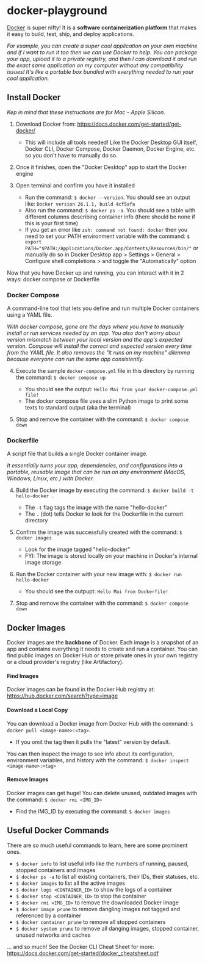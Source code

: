 ﻿# docker-playground

[Docker](https://www.docker.com) is super nifty! It is a **software containerization platform** that makes it easy to build, test, ship, and deploy applications.

_For example, you can create a super cool application on your own machine and if I want to run it too then we can use Docker to help. 
You can package your app, upload it to a private registry, and then I can download it and run the exact same application on my computer 
without any compatibility issues! It's like a portable box bundled with everything needed to run your cool application._

## Install Docker
*Kep in mind that these instructions are for Mac - Apple Silicon.*

1) Download Docker from: https://docs.docker.com/get-started/get-docker/
   * This will include all tools needed! Like the Docker Desktop GUI itself, Docker CLI, Docker Compose, Docker Daemon, Docker Engine, etc. so you don't have to manually do so.


3) Once it finishes, open the "Docker Desktop" app to start the Docker engine


4) Open terminal and confirm you have it installed
    * Run the command: `$ docker --version`. You should see an output like: `Docker version 26.1.1, build 4cf5afa`
    * Also run the command: `$ docker ps -a`. You should see a table with different columns describing container info (there should be none if this is your first time)
    * If you get an error like `zsh: command not found: docker` then you need to set your PATH environment variable with the command: `$ export PATH="$PATH:/Applications/Docker.app/Contents/Resources/bin/"` or manually do so in Docker Desktop app > Settings > General > Configure shell completions > and toggle the "Automatically" option

Now that you have Docker up and running, you can interact with it in 2 ways: docker compose or Dockerfile

### Docker Compose
A command-line tool that lets you define and run multiple Docker containers using a YAML file.

_With docker compose, gone are the days where you have to manually install or run services needed by an app. You also don't worry about version mismatch between your local version and the app's expected version. Compose will install the correct and expected version every time from the YAML file. It also removes the "it runs on my machine" dilemma because everyone can run the same app consistently._

4) Execute the sample `docker-compose.yml` file in this directory by running the command: `$ docker compose up`
    * You should see the output: `Hello Mai from your docker-compose.yml file!`
    * The docker compose file uses a slim Python image to print some texts to standard output (aka the terminal)


5) Stop and remove the container with the command: `$ docker compose down`

### Dockerfile
A script file that builds a single Docker container image. 

_It essentially turns your app, dependencies, and configurations into a portable, reusable image that can be run on any environment (MacOS, Windows, Linux, etc.) with Docker._

4) Build the Docker image by executing the command: `$ docker build -t hello-docker .`
    * The `-t` flag tags the image with the name "hello-docker"
    * The `.` (dot) tells Docker to look for the Dockerfile in the current directory


5) Confirm the image was successfully created with the command: `$ docker images`
    * Look for the image tagged "hello-docker"
    * FYI: The image is stored locally on your machine in Docker's internal image storage


6) Run the Docker container with your new image with: `$ docker run hello-docker`
    * You should see the outpupt: `Hello Mai from Dockerfile!`


7) Stop and remove the container with the command: `$ docker compose down`

## Docker Images
Docker images are the **backbone** of Docker. Each image is a snapshot of an app and contains everything it needs to create and run a container. You can find public images on Docker Hub or store private ones in your own registry or a cloud provider's registry (like Artifactory).

#### Find Images
Docker images can be found in the Docker Hub registry at: https://hub.docker.com/search?type=image

#### Download a Local Copy
You can download a Docker image from Docker Hub with the command: `$ docker pull <image-name>:<tag>`.
   * If you omit the tag then it pulls the "latest" version by default.

You can then inspect the image to see info about its configuration, environment variables, and history with the command: `$ docker inspect <image-name>:<tag>`

#### Remove Images
Docker images can get huge! You can delete unused, outdated images with the command: `$ docker rmi <IMG_ID>` 
   * Find the IMG_ID by executing the command: `$ docker images`

## Useful Docker Commands
There are so much useful commands to learn, here are some prominent ones.


* `$ docker info` to list useful info like the numbers of running, paused, stopped containers and images
* `$ docker ps -a` to list all existing containers, their IDs, their statuses, etc.
* `$ docker images` to list all the active images
* `$ docker logs <CONTAINER_ID>` to show the logs of a container
* `$ docker stop <CONTAINER_ID>` to stop the container
* `$ docker rmi <IMG_ID>` to remove the downloaded Docker image
* `$ docker image prune` to remove dangling images not tagged and referenced by a container 
* `$ docker container prune` to remove all stopped containers
* `$ docker system prune` to remove all danging images, stopped container, unused networks and caches

... and so much! See the Docker CLI Cheat Sheet for more: https://docs.docker.com/get-started/docker_cheatsheet.pdf
